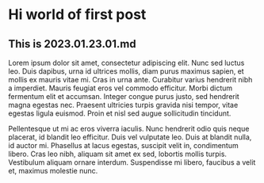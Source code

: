 # Hi world of first post
## This is 2023.01.23.01.md

Lorem ipsum dolor sit amet, consectetur adipiscing elit. Nunc sed luctus leo. Duis dapibus, urna id ultrices mollis, diam purus maximus sapien, et mollis ex mauris vitae mi. Cras in urna ante. Curabitur varius hendrerit nibh a imperdiet. Mauris feugiat eros vel commodo efficitur. Morbi dictum fermentum elit et accumsan. Integer congue purus justo, sed hendrerit magna egestas nec. Praesent ultricies turpis gravida nisi tempor, vitae egestas ligula euismod. Proin et nisl sed augue sollicitudin tincidunt.

Pellentesque ut mi ac eros viverra iaculis. Nunc hendrerit odio quis neque placerat, id blandit leo efficitur. Duis vel vulputate leo. Duis at blandit nulla, id auctor mi. Phasellus at lacus egestas, suscipit velit in, condimentum libero. Cras leo nibh, aliquam sit amet ex sed, lobortis mollis turpis. Vestibulum aliquam ornare interdum. Suspendisse mi libero, faucibus a velit et, maximus molestie nunc.
